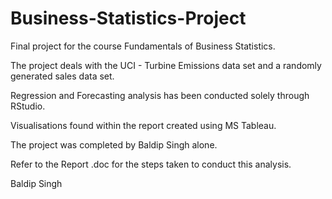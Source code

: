 # Business-Statistics-Project

Final project for the course Fundamentals of Business Statistics.

The project deals with the UCI - Turbine Emissions data set and a randomly generated sales data set.

Regression and Forecasting analysis has been conducted solely through RStudio.

Visualisations found within the report created using MS Tableau.

The project was completed by Baldip Singh alone.

Refer to the Report .doc for the steps taken to conduct this analysis.

Baldip Singh
